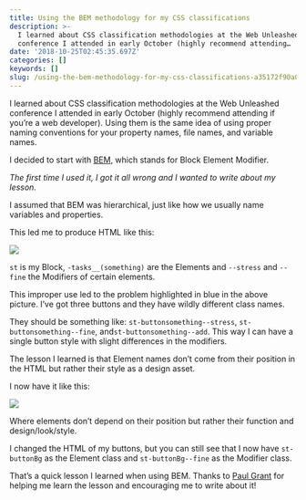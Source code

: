 ```yaml
---
title: Using the BEM methodology for my CSS classifications
description: >-
  I learned about CSS classification methodologies at the Web Unleashed
  conference I attended in early October (highly recommend attending…
date: '2018-10-25T02:45:35.697Z'
categories: []
keywords: []
slug: /using-the-bem-methodology-for-my-css-classifications-a35172f90a04
---
```


I learned about CSS classification methodologies at the Web Unleashed conference I attended in early October (highly recommend attending if you’re a web developer). Using them is the same idea of using proper naming conventions for your property names, file names, and variable names.

I decided to start with [BEM](http://getbem.com), which stands for Block Element Modifier.

_The first time I used it, I got it all wrong and I wanted to write about my lesson._

I assumed that BEM was hierarchical, just like how we usually name variables and properties.

This led me to produce HTML like this:

![](https://cdn-images-1.medium.com/max/800/1*X7MIYOSLNPx05ZZ04UxDUA.jpeg)

`st` is my Block, `-tasks__(something)` are the Elements and `--stress` and `--fine` the Modifiers of certain elements.

This improper use led to the problem highlighted in blue in the above picture. I’ve got three buttons and they have wildly different class names.

They should be something like: `st-buttonsomething--stress`, `st-buttonsomething--fine`, and`st-buttonsomething--add`. This way I can have a single button style with slight differences in the modifiers.

The lesson I learned is that Element names don’t come from their position in the HTML but rather their style as a design asset.

I now have it like this:

![](https://cdn-images-1.medium.com/max/800/1*BqMc2OG08PhJ68VEnYWxJw.png)

Where elements don’t depend on their position but rather their function and design/look/style.

I changed the HTML of my buttons, but you can still see that I now have `st-buttonBg` as the Element class and `st-buttonBg--fine` as the Modifier class.

That’s a quick lesson I learned when using BEM. Thanks to [Paul Grant](http://twitter.com/cssinate) for helping me learn the lesson and encouraging me to write about it!
